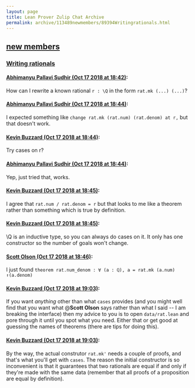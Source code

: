 ```yaml
---
layout: page
title: Lean Prover Zulip Chat Archive 
permalink: archive/113489newmembers/89394Writingrationals.html
---
```


## [new members](index.html)
### [Writing rationals](89394Writingrationals.html)

#### [Abhimanyu Pallavi Sudhir (Oct 17 2018 at 18:42)](https://leanprover.zulipchat.com/#narrow/stream/113489-new%20members/topic/Writing%20rationals/near/135984699):
How can I rewrite a known rational `r : \Q` in the form `rat.mk (...) (...)`?

#### [Abhimanyu Pallavi Sudhir (Oct 17 2018 at 18:44)](https://leanprover.zulipchat.com/#narrow/stream/113489-new%20members/topic/Writing%20rationals/near/135984779):
I expected something like `change rat.mk (rat.num) (rat.denom) at r,` but that doesn't work.

#### [Kevin Buzzard (Oct 17 2018 at 18:44)](https://leanprover.zulipchat.com/#narrow/stream/113489-new%20members/topic/Writing%20rationals/near/135984790):
Try cases on r?

#### [Abhimanyu Pallavi Sudhir (Oct 17 2018 at 18:44)](https://leanprover.zulipchat.com/#narrow/stream/113489-new%20members/topic/Writing%20rationals/near/135984796):
Yep, just tried that, works.

#### [Kevin Buzzard (Oct 17 2018 at 18:45)](https://leanprover.zulipchat.com/#narrow/stream/113489-new%20members/topic/Writing%20rationals/near/135984816):
I agree that `rat.num / rat.denom = r` but that looks to me like a theorem rather than something which is true by definition.

#### [Kevin Buzzard (Oct 17 2018 at 18:45)](https://leanprover.zulipchat.com/#narrow/stream/113489-new%20members/topic/Writing%20rationals/near/135984846):
\Q is an inductive type, so you can always do cases on it. It only has one constructor so the number of goals won't change.

#### [Scott Olson (Oct 17 2018 at 18:46)](https://leanprover.zulipchat.com/#narrow/stream/113489-new%20members/topic/Writing%20rationals/near/135984872):
I just found `theorem rat.num_denom : ∀ (a : ℚ), a = rat.mk (a.num) ↑(a.denom)`

#### [Kevin Buzzard (Oct 17 2018 at 19:03)](https://leanprover.zulipchat.com/#narrow/stream/113489-new%20members/topic/Writing%20rationals/near/135985882):
If you want _anything_ other than what `cases` provides (and you might well find that you want what @**Scott Olson** says rather than what I said -- I am breaking the interface) then my advice to you is to open `data/rat.lean` and pore through it until you spot what you need. Either that or get good at guessing the names of theorems (there are tips for doing this).

#### [Kevin Buzzard (Oct 17 2018 at 19:03)](https://leanprover.zulipchat.com/#narrow/stream/113489-new%20members/topic/Writing%20rationals/near/135985883):
By the way, the actual construtor `rat.mk'` needs a couple of proofs, and that's what you'll get with `cases`. The reason the initial constructor is so inconvenient is that it guarantees that two rationals are equal if and only if they're made with the same data (remember that all proofs of a proposition are equal by definition).

